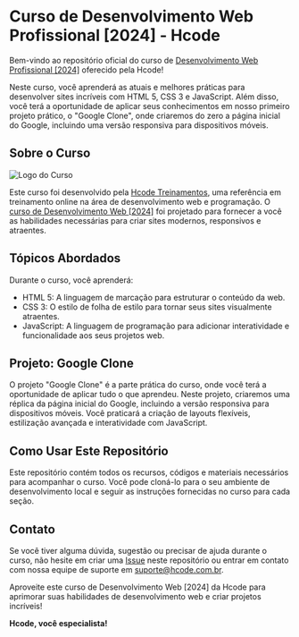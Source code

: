 
# Curso de Desenvolvimento Web Profissional [2024] - Hcode

Bem-vindo ao repositório oficial do curso de [Desenvolvimento Web Profissional \[2024\]](https://hcode.com.br/cursos/desenvolvedor-web) oferecido pela Hcode!

Neste curso, você aprenderá as atuais e melhores práticas para desenvolver sites incríveis com HTML 5, CSS 3 e JavaScript. Além disso, você terá a oportunidade de aplicar seus conhecimentos em nosso primeiro projeto prático, o "Google Clone", onde criaremos do zero a página inicial do Google, incluindo uma versão responsiva para dispositivos móveis.

## Sobre o Curso
![Logo do Curso](https://hcode.azureedge.net/courses/WEBFULL/logo_1693267781615.svg)

Este curso foi desenvolvido pela [Hcode Treinamentos](https://hcode.com.br), uma referência em treinamento online na área de desenvolvimento web e programação. O [curso de Desenvolvimento Web \[2024\]](https://hcode.com.br/cursos/desenvolvedor-web) foi projetado para fornecer a você as habilidades necessárias para criar sites modernos, responsivos e atraentes.

## Tópicos Abordados

Durante o curso, você aprenderá:

- HTML 5: A linguagem de marcação para estruturar o conteúdo da web.
- CSS 3: O estilo de folha de estilo para tornar seus sites visualmente atraentes.
- JavaScript: A linguagem de programação para adicionar interatividade e funcionalidade aos seus projetos web.

## Projeto: Google Clone

O projeto "Google Clone" é a parte prática do curso, onde você terá a oportunidade de aplicar tudo o que aprendeu. Neste projeto, criaremos uma réplica da página inicial do Google, incluindo a versão responsiva para dispositivos móveis. Você praticará a criação de layouts flexíveis, estilização avançada e interatividade com JavaScript.

## Como Usar Este Repositório

Este repositório contém todos os recursos, códigos e materiais necessários para acompanhar o curso. Você pode cloná-lo para o seu ambiente de desenvolvimento local e seguir as instruções fornecidas no curso para cada seção.

## Contato

Se você tiver alguma dúvida, sugestão ou precisar de ajuda durante o curso, não hesite em criar uma [Issue](https://github.com/hcode-library/desenvolvedor-web/issues) neste repositório ou entrar em contato com nossa equipe de suporte em [suporte@hcode.com.br](mailto:suporte@hcode.com.br).

Aproveite este curso de Desenvolvimento Web [2024] da Hcode para aprimorar suas habilidades de desenvolvimento web e criar projetos incríveis!

**Hcode, você especialista!**
